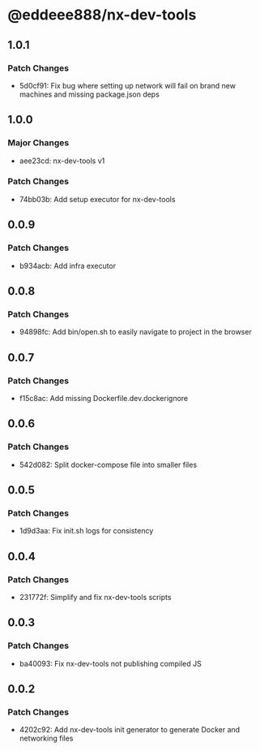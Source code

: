# @eddeee888/nx-dev-tools

## 1.0.1

### Patch Changes

- 5d0cf91: Fix bug where setting up network will fail on brand new machines and missing package.json deps

## 1.0.0

### Major Changes

- aee23cd: nx-dev-tools v1

### Patch Changes

- 74bb03b: Add setup executor for nx-dev-tools

## 0.0.9

### Patch Changes

- b934acb: Add infra executor

## 0.0.8

### Patch Changes

- 94898fc: Add bin/open.sh to easily navigate to project in the browser

## 0.0.7

### Patch Changes

- f15c8ac: Add missing Dockerfile.dev.dockerignore

## 0.0.6

### Patch Changes

- 542d082: Split docker-compose file into smaller files

## 0.0.5

### Patch Changes

- 1d9d3aa: Fix init.sh logs for consistency

## 0.0.4

### Patch Changes

- 231772f: Simplify and fix nx-dev-tools scripts

## 0.0.3

### Patch Changes

- ba40093: Fix nx-dev-tools not publishing compiled JS

## 0.0.2

### Patch Changes

- 4202c92: Add nx-dev-tools init generator to generate Docker and networking files
